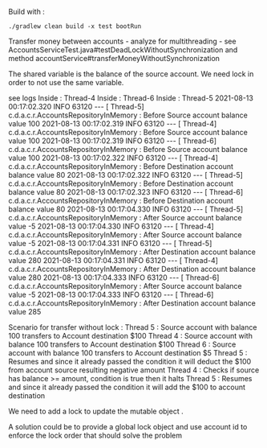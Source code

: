 Build with :

``````
./gradlew clean build -x test bootRun
```````



Transfer money between accounts - analyze for multithreading - see AccountsServiceTest.java#testDeadLockWithoutSynchronization
and method accountService#transferMoneyWithoutSynchronization

The shared variable is the balance of the source account. We need lock in order to not use the same variable. 

see logs
Inside : Thread-4
Inside : Thread-6
Inside : Thread-5
2021-08-13 00:17:02.320  INFO 63120 --- [       Thread-5] c.d.a.c.r.AccountsRepositoryInMemory     : Before Source account balance value 100
2021-08-13 00:17:02.319  INFO 63120 --- [       Thread-4] c.d.a.c.r.AccountsRepositoryInMemory     : Before Source account balance value 100
2021-08-13 00:17:02.319  INFO 63120 --- [       Thread-6] c.d.a.c.r.AccountsRepositoryInMemory     : Before Source account balance value 100
2021-08-13 00:17:02.322  INFO 63120 --- [       Thread-4] c.d.a.c.r.AccountsRepositoryInMemory     : Before Destination account balance value 80
2021-08-13 00:17:02.322  INFO 63120 --- [       Thread-5] c.d.a.c.r.AccountsRepositoryInMemory     : Before Destination account balance value 80
2021-08-13 00:17:02.323  INFO 63120 --- [       Thread-6] c.d.a.c.r.AccountsRepositoryInMemory     : Before Destination account balance value 80
2021-08-13 00:17:04.330  INFO 63120 --- [       Thread-5] c.d.a.c.r.AccountsRepositoryInMemory     : After Source account balance value -5
2021-08-13 00:17:04.330  INFO 63120 --- [       Thread-4] c.d.a.c.r.AccountsRepositoryInMemory     : After Source account balance value -5
2021-08-13 00:17:04.331  INFO 63120 --- [       Thread-5] c.d.a.c.r.AccountsRepositoryInMemory     : After Destination account balance value 280
2021-08-13 00:17:04.331  INFO 63120 --- [       Thread-4] c.d.a.c.r.AccountsRepositoryInMemory     : After Destination account balance value 280
2021-08-13 00:17:04.333  INFO 63120 --- [       Thread-6] c.d.a.c.r.AccountsRepositoryInMemory     : After Source account balance value -5
2021-08-13 00:17:04.333  INFO 63120 --- [       Thread-6] c.d.a.c.r.AccountsRepositoryInMemory     : After Destination account balance value 285


Scenario for transfer without lock :
Thread 5 : Source account with balance 100  transfers to Account destination $100
Thread 4 : Source account with balance 100  transfers to Account destination $100
Thread 6 : Source account with balance 100  transfers to Account destination $5
Thread 5 : Resumes and since it already passed the condition it will deduct the $100 from account source resulting negative amount
Thread 4 : Checks if source has balance >= amount, condition is true then it halts
Thread 5 : Resumes and since it already passed the condition it will add the $100 to account destination 



We need to add a lock to update the mutable object .

A solution could be to provide a global lock object and use account id to enforce the lock order that should solve the problem
